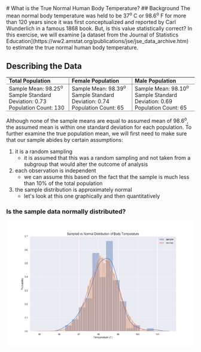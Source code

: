 <head><style>
table {
	border-collapse:collapse;
}
tr {
	border:none;
}
th, td {
	border-collapse:collapse;
	border: 1px solid grey;
	padding-top:0;
	padding-bottom:0;
           padding-left: 10;
}
.verticalSplit {
	border-top:none;
	border-bottom:none;
           text-align:left;
}
.verticalSplit:first-of-type {
	border-left:none;
}
.verticalSplit:last-of-type {
	border-right:none;
}
</style></head>
# What is the True Normal Human Body Temperature?
## Background
The mean normal body temperature was held to be 37<sup>o</sup> C or 98.6<sup>o</sup> F for more than 120 years since it was first conceptualized and reported by Carl Wunderlich in a famous 1868 book. But, is this value statistically correct? In this exercise, we will examine [a dataset from the Journal of Statistics Education](https://ww2.amstat.org/publications/jse/jse_data_archive.htm) to estimate the true normal human body temperature.

## Describing the Data
<table style="width:100%">
  <tr>
    <th  class="verticalSplit" style="border-bottom:1px solid gray">Total Population</th>
    <th  class="verticalSplit" style="border-bottom:1px solid gray">Female Population</th> 
    <th  class="verticalSplit" style="border-bottom:1px solid gray">Male Population</th>
  </tr>
  <tr>
    <td  class="verticalSplit">Sample Mean: 98.25<sup>o</sup></td>
    <td  class="verticalSplit">Sample Mean: 98.39<sup>o</sup></td> 
    <td  class="verticalSplit">Sample Mean: 98.10<sup>o</sup></td>
  </tr>
  <tr>
    <td  class="verticalSplit">Sample Standard Deviation: 0.73</td>
    <td  class="verticalSplit">Sample Standard Deviation: 0.74</td> 
    <td  class="verticalSplit">Sample Standard Deviation: 0.69</td>
  </tr>
  <tr>
    <td  class="verticalSplit" style="border-bottom:1px solid gray">Population Count: 130</td>
    <td  class="verticalSplit" style="border-bottom:1px solid gray">Population Count: 65</td> 
    <td  class="verticalSplit" style="border-bottom:1px solid gray">Population Count: 65</td>
  </tr>
</table>

Although none of the sample means are equal to assumed mean of 98.6<sup>o</sup>, the assumed mean is within one standard deviation for each population. To further examine the true population mean, we will first need to make sure that our sample abides by certain assumptions:

1. it is a random sampling
    * it is assumed that this was a random sampling and not taken from a subgroup that would alter the outcome of analysis
1. each observation is independent
    * we can assume this based on the fact that the sample is much less than 10% of the total population
1. the sample distribution is approximately normal
    * let's look at this one graphically and then quantitatively

### Is the sample data normally distributed?
![sample vs normal distribution](img/sample_v_normal.png) 





